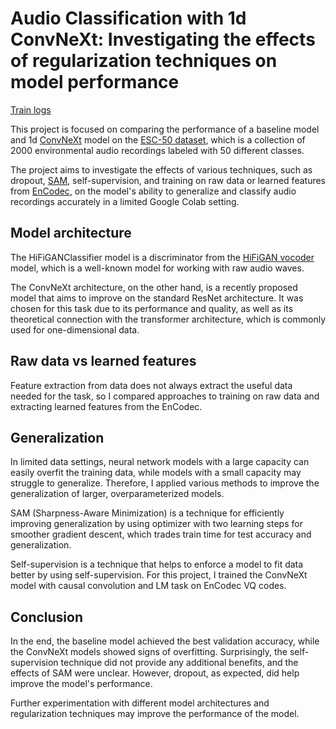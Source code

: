 # Audio Classification with 1d ConvNeXt: Investigating the effects of regularization techniques on model performance

[Train logs](https://wandb.ai/had/esc50?workspace=user-had)

This project is focused on comparing the performance of a baseline model and 1d [ConvNeXt](https://arxiv.org/abs/2201.03545) model on the [ESC-50 dataset](https://github.com/karolpiczak/ESC-50), which is a collection of 2000 environmental audio recordings labeled with 50 different classes.

The project aims to investigate the effects of various techniques, such as dropout, [SAM](https://github.com/davda54/sam), self-supervision, and training on raw data or learned features from [EnCodec](https://github.com/facebookresearch/encodec), on the model's ability to generalize and classify audio recordings accurately in a limited Google Colab setting.

## Model architecture

The HiFiGANClassifier model is a discriminator from the [HiFiGAN vocoder](https://arxiv.org/abs/2010.05646) model, which is a well-known model for working with raw audio waves.

The ConvNeXt architecture, on the other hand, is a recently proposed model that aims to improve on the standard ResNet architecture.
It was chosen for this task due to its performance and quality, as well as its theoretical connection with the transformer architecture, which is commonly used for one-dimensional data.

## Raw data vs learned features

Feature extraction from data does not always extract the useful data needed for the task, so I compared approaches to training on raw data and extracting learned features from the EnCodec.

## Generalization

In limited data settings, neural network models with a large capacity can easily overfit the training data, while models with a small capacity may struggle to generalize. Therefore, I applied various methods to improve the generalization of larger, overparameterized models.

SAM (Sharpness-Aware Minimization) is a technique for efficiently improving generalization by using optimizer with two learning steps for smoother gradient descent, which trades train time for test accuracy and generalization.

Self-supervision is a technique that helps to enforce a model to fit data better by using self-supervision. For this project, I trained the ConvNeXt model with causal convolution and LM task on EnCodec VQ codes.


## Conclusion

In the end, the baseline model achieved the best validation accuracy, while the ConvNeXt models showed signs of overfitting. Surprisingly, the self-supervision technique did not provide any additional benefits, and the effects of SAM were unclear. However, dropout, as expected, did help improve the model's performance.

Further experimentation with different model architectures and regularization techniques may improve the performance of the model.
